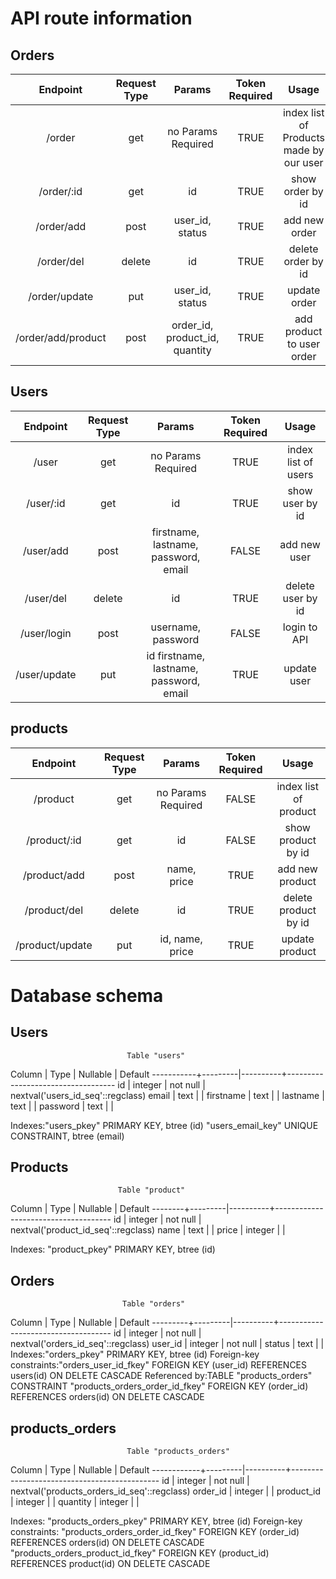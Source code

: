 
# API route information

## Orders

|     Endpoint       	| Request Type 	|             Params             	| Token Required 	|                  Usage                  	|
|:------------------:	|:------------:	|:------------------------------:	|:--------------:	|:---------------------------------------:	|
| /order             	|      get     	| no Params Required             	|      TRUE      	| index list of Products made by our user 	|
| /order/:id         	|      get     	| id                             	|      TRUE      	| show order by id                        	|
| /order/add         	|     post     	| user_id, status                	|      TRUE      	| add new order                           	|
| /order/del         	|    delete    	| id                             	|      TRUE      	| delete order by id                      	|
| /order/update      	|     put     	| user_id, status                 	|      TRUE      	| update order                      	|
| /order/add/product 	|     post     	| order_id, product_id, quantity 	|      TRUE      	| add product to user order               	|

## Users
|  Endpoint    | Request Type |                Params                    | Token Required |        Usage        |
|:------------:|:------------:|:----------------------------------------:|:--------------:|:-------------------:|
| /user        |      get     | no Params Required                       |      TRUE      | index list of users |
| /user/:id    |      get     | id                                       |      TRUE      | show user by id     |
| /user/add    |     post     | firstname, lastname, password, email     |      FALSE     | add new user        |
| /user/del    |    delete    | id                                       |      TRUE      | delete user by id   |
| /user/login  |     post     | username, password                       |      FALSE     | login to API        |
| /user/update |      put     | id firstname, lastname, password, email  |      TRUE      | update user         |


## products
|    Endpoint     | Request Type |       Params       | Token Required |         Usage         |
|:---------------:|:------------:|:------------------:|:--------------:|:---------------------:|
| /product        |      get     | no Params Required |      FALSE     | index list of product |
| /product/:id    |      get     | id                 |      FALSE     | show product by id    |
| /product/add    |     post     | name, price        |      TRUE      | add new product       |
| /product/del    |    delete    | id                 |      TRUE      | delete product by id  |
| /product/update |      put     | id, name, price    |      TRUE      | update product        |

# Database schema

## Users
                              Table "users"
  Column   |  Type   | Nullable |              Default
-----------+---------|----------+-----------------------------------
 id        | integer | not null | nextval('users_id_seq'::regclass)
 email     | text    |          |
 firstname | text    |          |
 lastname  | text    |          |
 password  | text    |          |

Indexes:"users_pkey" PRIMARY KEY, btree (id)
        "users_email_key" UNIQUE CONSTRAINT, btree (email)

## Products

                            Table "product"
 Column |  Type   | Nullable |               Default
--------+---------|----------+-------------------------------------
 id     | integer | not null | nextval('product_id_seq'::regclass)
 name   | text    |          |
 price  | integer |          |
 
Indexes: "product_pkey" PRIMARY KEY, btree (id)



## Orders
                             Table "orders"
 Column  |  Type   | Nullable |              Default
---------+---------|----------+------------------------------------
 id      | integer | not null | nextval('orders_id_seq'::regclass)
 user_id | integer | not null |
 status  | text    |          |
Indexes:"orders_pkey" PRIMARY KEY, btree (id)
Foreign-key constraints:"orders_user_id_fkey" FOREIGN KEY (user_id) REFERENCES users(id) ON DELETE CASCADE
Referenced by:TABLE "products_orders" CONSTRAINT "products_orders_order_id_fkey" FOREIGN KEY (order_id) REFERENCES orders(id) ON DELETE CASCADE



## products_orders
                              Table "products_orders"
   Column   |  Type   | Nullable |                   Default
------------+---------|----------+---------------------------------------------
 id         | integer | not null | nextval('products_orders_id_seq'::regclass)
 order_id   | integer |          |
 product_id | integer |          |
 quantity   | integer |          |

Indexes:
    "products_orders_pkey" PRIMARY KEY, btree (id)
Foreign-key constraints:
    "products_orders_order_id_fkey" FOREIGN KEY (order_id) REFERENCES orders(id) ON DELETE CASCADE
    "products_orders_product_id_fkey" FOREIGN KEY (product_id) REFERENCES product(id) ON DELETE CASCADE

